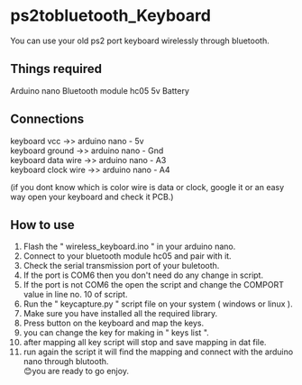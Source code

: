 # ps2tobluetooth_Keyboard
You can use your old ps2 port keyboard wirelessly through bluetooth.

## Things required
Arduino nano
Bluetooth module hc05
5v Battery

## Connections
keyboard vcc ->> arduino nano - 5v  
keyboard ground ->> arduino nano - Gnd  
keyboard data wire ->> arduino nano - A3  
keyboard clock wire ->> arduino nano - A4  

(if you dont know which is color wire is data or clock, google it or an easy way open your keyboard and check it PCB.)

## How to use
1. Flash the  " wireless_keyboard.ino " in your arduino nano.
2. Connect to your bluetooth module hc05 and pair with it.
3. Check the serial transmission port of your buletooth.
4. If the port is COM6 then you don't need do any change in script.
5. If the port is not COM6 the open the script and change the COMPORT value in line no. 10 of script.
6. Run the " keycapture.py " script file on your system ( windows or linux ).
7. Make sure you have installed all the required library.
8. Press button on the keyboard and map the keys.
9. you can change the key for making in " keys list ".
10. after mapping all key script will stop and save mapping in dat file.
11. run again the script it will find the mapping and connect with the arduino nano through blutooth.  
    😊you are ready to go enjoy.
